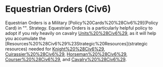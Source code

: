 # Equestrian Orders (Civ6)

Equestrian Orders is a Military [Policy%20Cards%20%28Civ6%29](Policy Card) in "".
Strategy.
Equestrian Orders is a particularly helpful policy to adopt if you rely heavily on cavalry [Units%20%28Civ6%29](units), as it will help you accumulate the [Resources%20%28Civ6%29%23Strategic%20Resources](strategic resources) needed for [Knight%20%28Civ6%29](Knights), [Cuirassier%20%28Civ6%29](Cuirassiers), [Horseman%20%28Civ6%29](Horsemen), [Courser%20%28Civ6%29](Coursers), and [Cavalry%20%28Civ6%29](Cavalry).